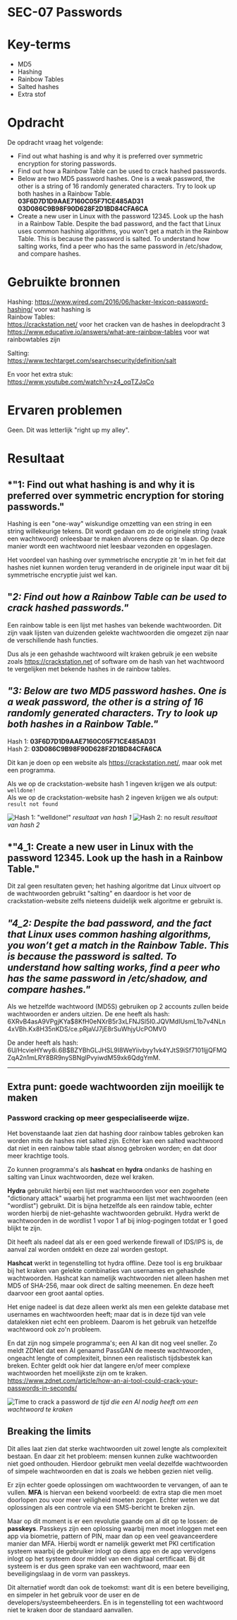 # SEC-07 Passwords

# Key-terms
- MD5
- Hashing
- Rainbow Tables
- Salted hashes
- Extra stof

# Opdracht

De opdracht vraag het volgende:
- Find out what hashing is and why it is preferred over symmetric encryption for storing passwords.
- Find out how a Rainbow Table can be used to crack hashed passwords.
- Below are two MD5 password hashes. One is a weak password, the other is a string of 16 randomly generated characters. Try to look up both hashes in a Rainbow Table.  
**03F6D7D1D9AAE7160C05F71CE485AD31**  
**03D086C9B98F90D628F2D1BD84CFA6CA**
- Create a new user in Linux with the password 12345. Look up the hash in a Rainbow Table.
Despite the bad password, and the fact that Linux uses common hashing algorithms, you won’t get a match in the Rainbow Table. This is because the password is salted. To understand how salting works, find a peer who has the same password in /etc/shadow, and compare hashes.

# Gebruikte bronnen
Hashing:
https://www.wired.com/2016/06/hacker-lexicon-password-hashing/ voor wat hashing is  
Rainbow Tables:  
https://crackstation.net/ voor het cracken van de hashes in deelopdracht 3
https://www.educative.io/answers/what-are-rainbow-tables voor wat rainbowtables zijn

Salting:  
https://www.techtarget.com/searchsecurity/definition/salt

En voor het extra stuk:  
https://www.youtube.com/watch?v=z4_oqTZJqCo 

# Ervaren problemen
Geen. Dit was letterlijk "right up my alley".
# Resultaat

## *"1: Find out what hashing is and why it is preferred over symmetric encryption for storing passwords."

Hashing is een "one-way" wiskundige omzetting van een string in een string willekeurige tekens. Dit wordt gedaan om zo de originele string (vaak een wachtwoord) onleesbaar te maken alvorens deze op te slaan. Op deze manier wordt een wachtwoord niet leesbaar vezonden en opgeslagen.


Het voordeel van hashing over symmetrische encryptie zit 'm in het feit dat hashes niet kunnen worden terug veranderd in de originele input waar dit bij symmetrische encryptie juist wel kan. 


## "*2: Find out how a Rainbow Table can be used to crack hashed passwords."*

Een rainbow table is een lijst met hashes van bekende wachtwoorden. Dit zijn vaak lijsten van duizenden gelekte wachtwoorden die omgezet zijn naar de verschillende hash functies.

Dus als je een gehashde wachtwoord wilt kraken gebruik je een website zoals https://crackstation.net of software om de hash van het wachtwoord te vergelijken met bekende hashes in de rainbow tables.  


## *"3: Below are two MD5 password hashes. One is a weak password, the other is a string of 16 randomly generated characters. Try to look up both hashes in a Rainbow Table."*  
Hash 1: **03F6D7D1D9AAE7160C05F71CE485AD31**  
Hash 2: **03D086C9B98F90D628F2D1BD84CFA6CA**


Dit kan je doen op een website als https://crackstation.net/, maar ook met een programma.

Als we op de crackstation-website hash 1 ingeven krijgen we als output:  
```welldone!```  
Als we op de crackstation-website hash 2 ingeven krijgen we als output:  
```result not found```

![Hash 1: "welldone!"](/00_includes/Networking_Images/md5_welldone.png)
*resultaat van hash 1* 
![Hash 2: no result](/00_includes/Networking_Images/hash_not_found.png)
*resultaat van hash 2*


## *"4_1: Create a new user in Linux with the password 12345. Look up the hash in a Rainbow Table."

Dit zal geen resultaten geven; het hashing algoritme dat Linux uitvoert op de wachtwoorden gebruikt "salting" en daardoor is het voor de crackstation-website zelfs nieteens duidelijk welk algoritme er gebruikt is.


## *"4_2: Despite the bad password, and the fact that Linux uses common hashing algorithms, you won’t get a match in the Rainbow Table. This is because the password is salted. To understand how salting works, find a peer who has the same password in /etc/shadow, and compare hashes."*

Als we hetzelfde wachtwoord (MD5S) gebruiken op 2 accounts zullen beide wachtwoorden er anders uitzien. 
De ene heeft als hash:
$6$XRvB4asA9VPgjKYa$8KfH0eNXrB5r3xLFNJSl5I0.JQVMdIUsmL1b7v4NLn4xVBh.Kx8H35nKDS/ce.pRjaVJ7jE8rSuWhjyUcPOMV0

De ander heeft als hash:
$6$U/HcvieHYwy8i.6B$BZYBhGLJHSL9I8WeYiivbyy1vk4YJtS9iSf7101ljjQFMQZqA2n1mLRY8BR9nySBNglPvyiwdM59xk6QdgYmM.
___

## Extra punt: goede wachtwoorden zijn moeilijk te maken 

### Password cracking op meer gespecialiseerde wijze.

Het bovenstaande laat zien dat hashing door rainbow tables gebroken kan worden mits de hashes niet salted zijn. Echter kan een salted wachtwoord dat niet in een rainbow table staat alsnog gebroken worden; en dat door meer krachtige tools.

Zo kunnen programma's als **hashcat** en **hydra** ondanks de hashing en salting van Linux wachtwoorden, deze wel kraken.

**Hydra** gebruikt hierbij een lijst met wachtwoorden voor een zogehete "dictionary attack" waarbij het programma een lijst met wachtwoorden (een "wordlist") gebruikt. Dit is bijna hetzelfde als een raindow table, echter worden hierbij de niet-gehashte wachtwoorden gebruikt. Hydra werkt de wachtwoorden in de wordlist 1 vopor 1 af bij inlog-pogingen totdat er 1 goed blijkt te zijn.

Dit heeft als nadeel dat als er een goed werkende firewall of IDS/IPS is, de aanval zal worden ontdekt en deze zal worden gestopt. 

**Hashcat** werkt in tegenstelling tot hydra offline. Deze tool is erg bruikbaar bij het kraken van gelekte combinaties van usernames en gehashde wachtwoorden.
Hashcat kan namelijk wachtwoorden niet alleen hashen met MD5 of SHA-256, maar ook direct de salting meenemen. En deze heeft daarvoor een groot aantal opties.

Het enige nadeel is dat deze alleen werkt als men een gelekte database met usernames en wachtwoorden heeft; maar dat is in deze tijd van vele datalekken niet echt een probleem. Daarom is het gebruik van hetzelfde wachtwoord ook zo'n probleem.

En dat zijn nog simpele programma's; een AI kan dit nog veel sneller. Zo meldt ZDNet dat een AI genaamd PassGAN de meeste wachtwoorden, ongeacht lengte of complexiteit, binnen een realistisch tijdsbestek kan breken. Echter geldt ook hier dat langere en/of meer complexe wachtwoorden het moeilijkste zijn om te kraken.  
https://www.zdnet.com/article/how-an-ai-tool-could-crack-your-passwords-in-seconds/

![Time to crack a password](/00_includes/Networking_Images/time_to_crack.png)
*de tijd die een AI nodig heeft om een wachtwoord te kraken*

## Breaking the limits

Dit alles laat zien dat sterke wachtwoorden uit zowel lengte als complexiteit bestaan. 
En daar zit het probleem: mensen kunnen zulke wachtwoorden niet goed onthouden. Hierdoor gebruikt men veelal dezelfde wachtwoorden of simpele wachtwoorden en dat is zoals we hebben gezien niet veilig.

Er zijn echter goede oplossingen om wachtwoorden te vervangen, of aan te vullen.
**MFA** is hiervan een bekend voorbeeld: de extra stap die men moet doorlopen zou voor meer veiligheid moeten zorgen. Echter weten we dat oplossingen als een controle via een SMS-bericht te breken zijn.

Maar op dit moment is er een revolutie gaande om al dit op te lossen: de **passkeys**.
Passkeys zijn een oplossing waarbij men moet inloggen met een app via biometrie, pattern of PIN, maar dan op een veel geavanceerdere manier dan MFA. Hierbij wordt er namelijk gewerkt met PKI certification systeem waarbij de gebruiker inlogt op diens app en de app vervolgens inlogt op het systeem door middel van een digitaal certificaat.
Bij dit systeem is er dus geen sprake van een wachtwoord, maar een beveiligingslaag in de vorm van passkeys.

Dit alternatief wordt dan ook de toekomst: want dit is een betere beveiliging, en simpeler in het gebruik voor de user en de developers/systeembeheerders. En is in tegenstelling tot een wachtwoord niet te kraken door de standaard aanvallen.


